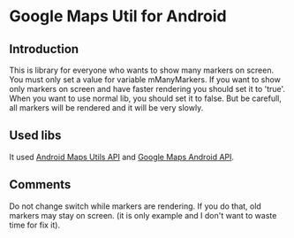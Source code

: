 # Google Maps Util for Android

## Introduction

This is library for everyone who wants to show many markers on screen. You must only set a value for variable mManyMarkers.
If you want to show only markers on screen and have faster rendering you should set it to 'true'.
When you want to use normal lib, you should set it to false. But be carefull, all markers will be rendered and it will be very slowly.

## Used libs

It used [Android Maps Utils API](https://github.com/bobzilladev/android-maps-utils) and [Google Maps Android
API](http://developer.android.com/google/play-services/maps.html).

## Comments

Do not change switch while markers are rendering. If you do that, old markers may stay on screen.
(it is only example and I don't want to waste time for fix it).